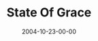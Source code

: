 ---
layout: message
category: message
series: "United States Of Addiction"
title: "State Of Grace"
date: 2004-10-23-00-00
message_id: 148
---
